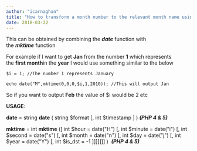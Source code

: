 ```yaml
---
author: "icarnaghan"
title: "How to transform a month number to the relevant month name using PHP"
date: 2018-03-22
---
```


This can be obtained by combining the _**date**_ function with the _**mktime**_ function

For example if I want to get **Jan** from the number **1** which represents the **first month**in the **year** I would use something similar to the below

```
$i = 1; //The number 1 represents January
 
echo date("M",mktime(0,0,0,$i,1,2010)); //This will output Jan

```

So if you want to output **Feb** the value of $i would be 2 etc

**USAGE**:

**date** = string **date** ( string $format \[, int $timestamp \] ) **_(PHP 4 & 5)_**

**mktime** = int **mktime** (\[ int $hour = date("H") \[, int $minute = date("i") \[, int $second = date("s") \[, int $month = date("n") \[, int $day = date("j") \[, int $year = date("Y") \[, int $is\_dst = -1 \]\]\]\]\]\]\] )  **_(PHP 4 & 5)_**
